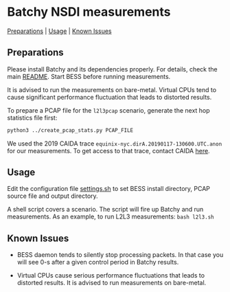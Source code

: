 # Batchy NSDI measurements

[Preparations](#preparations) | [Usage](#usage) | [Known Issues](#known-issues)

## Preparations

Please install Batchy and its dependencies properly. For details, check the main [README](/../../README.md). Start BESS before running measurements.

It is advised to run the measurements on bare-metal. Virtual CPUs tend to cause significant performance fluctuation that leads to distorted results.

To prepare a PCAP file for the `l2l3pcap` scenario, generate the next hop statistics file first:
```sh
python3 ../create_pcap_stats.py PCAP_FILE
```

We used the 2019 CAIDA trace `equinix-nyc.dirA.20190117-130600.UTC.anon` for our measurements. To get access to that trace, contact CAIDA [here](https://www.caida.org/data/passive/passive_dataset_request.xml).

## Usage

Edit the configuration file [settings.sh](settings.sh) to set BESS install directory, PCAP source file and output directory.

A shell script covers a scenario. The script will fire up Batchy and run measurements. As an example, to run L2L3 measurements: `bash l2l3.sh`

## Known Issues

* BESS daemon tends to silently stop processing packets. In that case you will see 0-s after a given control period in Batchy results.

* Virtual CPUs cause serious performance fluctuations that leads to distorted results. It is advised to run measurements on bare-metal.
